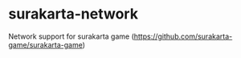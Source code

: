 # surakarta-network
Network support for surakarta game (https://github.com/surakarta-game/surakarta-game)
